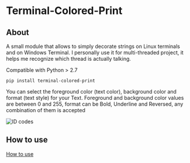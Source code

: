 # Terminal-Colored-Print

## About

A small module that allows to simply decorate strings on Linux terminals and on Windows Terminal. I personally use it for multi-threaded project, it helps me recognize which thread is actually talking.

Compatible with Python > 2.7

```
pip install terminal-colored-print
```

You can select the foreground color (text color), background color and format (text style) for your Text. Foreground and background color values are between 0 and 255, format can be Bold, Underline and Reversed, any combination of them is accepted

![ID codes](https://i.imgur.com/UlquHhH.png)

## How to use

[How to use](https://user-images.githubusercontent.com/28491164/145122077-296f36b2-9b61-4c81-be3d-b7c8740e0c51.mp4)




